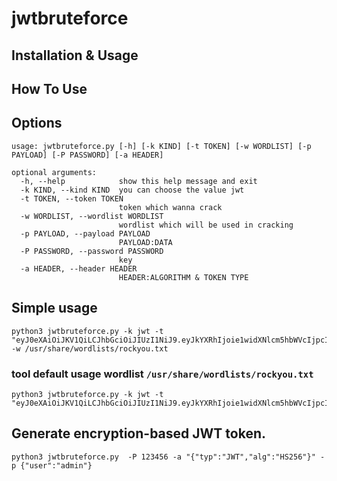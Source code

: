 # jwtbruteforce
## Installation & Usage

## How To Use

## Options
```
usage: jwtbruteforce.py [-h] [-k KIND] [-t TOKEN] [-w WORDLIST] [-p PAYLOAD] [-P PASSWORD] [-a HEADER]

optional arguments:
  -h, --help            show this help message and exit
  -k KIND, --kind KIND  you can choose the value jwt
  -t TOKEN, --token TOKEN
                        token which wanna crack
  -w WORDLIST, --wordlist WORDLIST
                        wordlist which will be used in cracking
  -p PAYLOAD, --payload PAYLOAD
                        PAYLOAD:DATA
  -P PASSWORD, --password PASSWORD
                        key
  -a HEADER, --header HEADER
                        HEADER:ALGORITHM & TOKEN TYPE

```
## Simple usage

```
python3 jwtbruteforce.py -k jwt -t "eyJ0eXAiOiJKV1QiLCJhbGciOiJIUzI1NiJ9.eyJkYXRhIjoie1widXNlcm5hbWVcIjpcInRlc3RcIixcInJvbGVcIjpcInVzZXJcIn0ifQ.XSPy0jZd8CEtHl2e3C1SjPaewco1tjO3iajbkJy2OFQ" -w /usr/share/wordlists/rockyou.txt
```
 ### tool default  usage wordlist `/usr/share/wordlists/rockyou.txt`
 ```
 python3 jwtbruteforce.py -k jwt -t "eyJ0eXAiOiJKV1QiLCJhbGciOiJIUzI1NiJ9.eyJkYXRhIjoie1widXNlcm5hbWVcIjpcInRlc3RcIixcInJvbGVcIjpcInVzZXJcIn0ifQ.XSPy0jZd8CEtHl2e3C1SjPaewco1tjO3iajbkJy2OFQ"
 ```
 
## Generate encryption-based JWT token.
```
python3 jwtbruteforce.py  -P 123456 -a "{"typ":"JWT","alg":"HS256"}" -p {"user":"admin"}  
```
